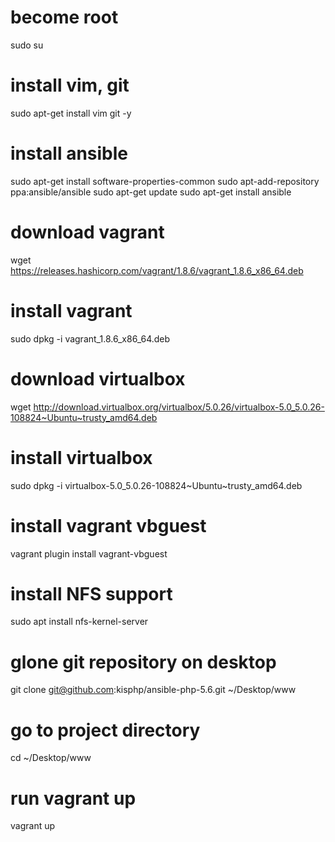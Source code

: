 # become root
sudo su

# install vim, git
sudo apt-get install vim git -y

# install ansible
sudo apt-get install software-properties-common
sudo apt-add-repository ppa:ansible/ansible
sudo apt-get update
sudo apt-get install ansible

# download vagrant
wget https://releases.hashicorp.com/vagrant/1.8.6/vagrant_1.8.6_x86_64.deb

# install vagrant
sudo dpkg -i vagrant_1.8.6_x86_64.deb

# download virtualbox
wget http://download.virtualbox.org/virtualbox/5.0.26/virtualbox-5.0_5.0.26-108824~Ubuntu~trusty_amd64.deb

# install virtualbox
sudo dpkg -i virtualbox-5.0_5.0.26-108824~Ubuntu~trusty_amd64.deb

# install vagrant vbguest
vagrant plugin install vagrant-vbguest

# install NFS support
sudo apt install nfs-kernel-server

# glone git repository on desktop
git clone git@github.com:kisphp/ansible-php-5.6.git ~/Desktop/www

# go to project directory
cd ~/Desktop/www

# run vagrant up
vagrant up



